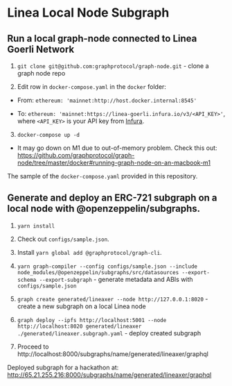 # Linea Local Node Subgraph

## Run a local graph-node connected to Linea Goerli Network

1. `git clone git@github.com:graphprotocol/graph-node.git` - clone a graph node repo

2. Edit row in `docker-compose.yaml` in the `docker` folder:

- From: `ethereum: 'mainnet:http://host.docker.internal:8545'`

- To: `ethereum: 'mainnet:https://linea-goerli.infura.io/v3/<API_KEY>'`, where `<API_KEY>` is your API key from [Infura](https://app.infura.io/dashboard).

3. `docker-compose up -d`

- It may go down on M1 due to out-of-memory problem. Check this out: https://github.com/graphprotocol/graph-node/tree/master/docker#running-graph-node-on-an-macbook-m1

The sample of the `docker-compose.yaml` provided in this repository.

## Generate and deploy an ERC-721 subgraph on a local node with @openzeppelin/subgraphs.

1. `yarn install`

2. Check out `configs/sample.json`.

3. Install `yarn global add @graphprotocol/graph-cli`.

4. `yarn graph-compiler --config configs/sample.json --include node_modules/@openzeppelin/subgraphs/src/datasources --export-schema --export-subgraph` - generate metadata and ABIs with `configs/sample.json`

5. `graph create generated/lineaxer --node http://127.0.0.1:8020` - create a new subgraph on a local Linea node

6. `graph deploy --ipfs http://localhost:5001 --node http://localhost:8020 generated/lineaxer ./generated/lineaxer.subgraph.yaml` - deploy created subgraph

7. Proceed to http://localhost:8000/subgraphs/name/generated/lineaxer/graphql

Deployed subgraph for a hackathon at: http://65.21.255.216:8000/subgraphs/name/generated/lineaxer/graphql
